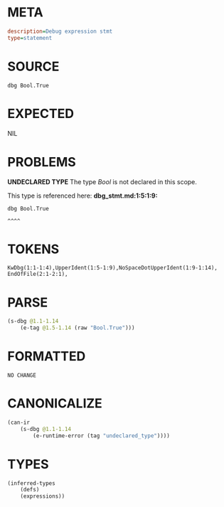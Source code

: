 # META
~~~ini
description=Debug expression stmt
type=statement
~~~
# SOURCE
~~~roc
dbg Bool.True
~~~
# EXPECTED
NIL
# PROBLEMS
**UNDECLARED TYPE**
The type _Bool_ is not declared in this scope.

This type is referenced here:
**dbg_stmt.md:1:5:1:9:**
```roc
dbg Bool.True
```
    ^^^^


# TOKENS
~~~zig
KwDbg(1:1-1:4),UpperIdent(1:5-1:9),NoSpaceDotUpperIdent(1:9-1:14),
EndOfFile(2:1-2:1),
~~~
# PARSE
~~~clojure
(s-dbg @1.1-1.14
	(e-tag @1.5-1.14 (raw "Bool.True")))
~~~
# FORMATTED
~~~roc
NO CHANGE
~~~
# CANONICALIZE
~~~clojure
(can-ir
	(s-dbg @1.1-1.14
		(e-runtime-error (tag "undeclared_type"))))
~~~
# TYPES
~~~clojure
(inferred-types
	(defs)
	(expressions))
~~~
